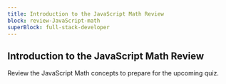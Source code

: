 ```yaml
---
title: Introduction to the JavaScript Math Review
block: review-JavaScript-math
superBlock: full-stack-developer
---
```


## Introduction to the JavaScript Math Review

Review the JavaScript Math concepts to prepare for the upcoming quiz.
